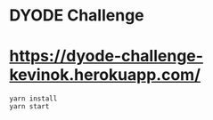 # DYODE Challenge

# https://dyode-challenge-kevinok.herokuapp.com/

```
yarn install
yarn start
```